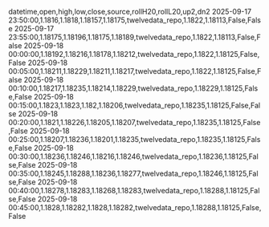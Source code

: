 datetime,open,high,low,close,source,rollH20,rollL20,up2,dn2
2025-09-17 23:50:00,1.1816,1.1818,1.18157,1.18175,twelvedata_repo,1.1822,1.18113,False,False
2025-09-17 23:55:00,1.18175,1.18196,1.18175,1.18189,twelvedata_repo,1.1822,1.18113,False,False
2025-09-18 00:00:00,1.18192,1.18216,1.18178,1.18212,twelvedata_repo,1.1822,1.18125,False,False
2025-09-18 00:05:00,1.18211,1.18229,1.18211,1.18217,twelvedata_repo,1.1822,1.18125,False,False
2025-09-18 00:10:00,1.18217,1.18235,1.18214,1.18229,twelvedata_repo,1.18229,1.18125,False,False
2025-09-18 00:15:00,1.1823,1.1823,1.182,1.18206,twelvedata_repo,1.18235,1.18125,False,False
2025-09-18 00:20:00,1.1821,1.18226,1.18205,1.18207,twelvedata_repo,1.18235,1.18125,False,False
2025-09-18 00:25:00,1.18207,1.18236,1.18201,1.18235,twelvedata_repo,1.18235,1.18125,False,False
2025-09-18 00:30:00,1.18236,1.18246,1.18216,1.18246,twelvedata_repo,1.18236,1.18125,False,False
2025-09-18 00:35:00,1.18245,1.18288,1.18236,1.18277,twelvedata_repo,1.18246,1.18125,False,False
2025-09-18 00:40:00,1.18278,1.18283,1.18268,1.18283,twelvedata_repo,1.18288,1.18125,False,False
2025-09-18 00:45:00,1.1828,1.18282,1.1828,1.18282,twelvedata_repo,1.18288,1.18125,False,False
